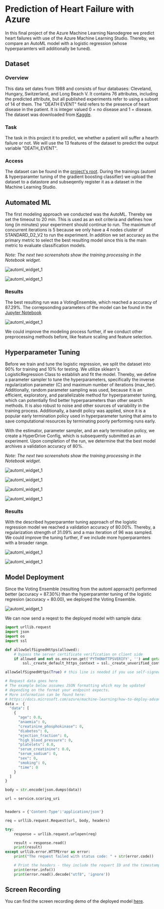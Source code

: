 
# Prediction of Heart Failure with Azure

In this final project of the Azure Machine Learning Nanodegree we predict heart failures with use of the Azure Machine Learning Studio.
Thereby, we compare an AutoML model with a logistic regression (whose hyperparamters will additionally be tuned).


## Dataset

### Overview

This data set dates from 1988 and consists of four databases: Cleveland, Hungary, Switzerland, and Long Beach V. It contains 76 attributes, including the predicted attribute, but all published experiments refer to using a subset of 14 of them.
The "DEATH EVENT" field refers to the presence of heart disease in the patient. It is integer valued 0 = no disease and 1 = disease.
The dataset was downloaded from [Kaggle](https://www.kaggle.com/datasets/fedesoriano/heart-failure-prediction).

### Task

The task in this project it to predict, we whether a patient will suffer a hearth failure or not. 
We will use the 13 features of the dataset to predict the output variable "DEATH_EVENT". 

### Access

The dataset can be found in the [project's root](https://github.com/franziska-ott/Azure-Heart-Failure-Prediction). During the trainings (automl & hyperparamter tuning of the gradient boosting classifier)
we upload the dataset to a datastore and subseqently register it as a dataset in the Machine Learning Studio.

## Automated ML
The first modeling approach we conducted was the AutoML. Thereby we set the timeout to 20 min. This is used as an exit criteria and defines how long (in minutes) your experiment should continue to run. The maximum of concurrent iterations is 5 because we only have a 4 nodes cluster of STANDARD_D2_V2 to run the experiment.
In addition we set accuracy as the primary metric to select the best resulting model since this is the main metric to evaluate classification models.

*Note: The next two screenshots show the training processing in the Notebook widget.*

![automl_widget_1](screenshots/RunWidget_Auto.PNG)

![automl_widget_1](screenshots/RunWidget_Auto2.PNG)

### Results

The best resulting run was a VotingEnsemble, which reached a accuracy of 87.29%. The correpsonding parameters of the model can be found in the [Jupyter Notebook](https://github.com/jopagel/Azure-Heart-Failure-Prediction/blob/main/hyperparameter_tuning.ipynb)

![automl_widget_1](screenshots/auto_registered_and_deployed_model.PNG)

We could improve the modeling process further, if we conduct other preprocessing methods before, like feature scaling and feature selection.


## Hyperparameter Tuning

Before we train and tune the logistic regression, we split the dataset into 90% for training and 10% for testing.
We utilize sklearn's LogisticRegression Class to establish and fit the model.
Thereby, we define a parameter sampler to tune the hyperparameters, specifically the inverse regularization parameter (C) and maximum number of iterations (max_iter).
Additionally, random parameter sampling was used, because it is an efficient, exploratory, and parallelizable method for hyperparameter tuning, which can potentially find better hyperparameters than other search methods. It is also robust to noise and other sources of variability in the training process. Additionally, a bandit policy was applied, since it is a popular early termination policy used in hyperparameter tuning that aims to save computational resources by terminating poorly performing runs early.

With the estimator, parameter sampler, and an early termination policy, we create a HyperDrive Config, which is subsequently submitted as an experiment.
Upon completion of the run, we determine that the best model archives a validation accuracy of 80%.

*Note: The next two screenshots show the training processing in the Notebook widget.*

![automl_widget_1](screenshots/RunWidget_Hyper.PNG)

![automl_widget_1](screenshots/RunWidget_Hyper2.PNG)

![automl_widget_1](screenshots/RunWidget_Hyper3.PNG)

![automl_widget_1](screenshots/RunWidget_Hyper4.PNG)


### Results

With the described hyperparamter tuning approach of the logistic regression model we reached a validation accuracy of 80.00%. 
Thereby, a regularization strength of 31.09% and a max iteration of 96 was sampled. 
We could improve the tuning further, if we include more hyperparamters with a broader range. 

![automl_widget_1](screenshots/hyper_best_run.PNG)

![automl_widget_1](screenshots/hyper_registered_model.PNG)



## Model Deployment

Since the Voting Ensemble (resulting from the automl approach) performed better (accuracy = 87.30%) than the hyperparamter tuning of the logistic regresion (accuracy = 80.00),
we deployed the Voting Ensemble.

![automl_widget_1](screenshots/deployed_service.PNG)


We can now send a reqest to the deployed model with sample data:

```python
import urllib.request
import json
import os
import ssl

def allowSelfSignedHttps(allowed):
    # bypass the server certificate verification on client side
    if allowed and not os.environ.get('PYTHONHTTPSVERIFY', '') and getattr(ssl, '_create_unverified_context', None):
        ssl._create_default_https_context = ssl._create_unverified_context

allowSelfSignedHttps(True) # this line is needed if you use self-signed certificate in your scoring service.

# Request data goes here
# The example below assumes JSON formatting which may be updated
# depending on the format your endpoint expects.
# More information can be found here:
# https://docs.microsoft.com/azure/machine-learning/how-to-deploy-advanced-entry-script
data =  {
  "data": [
    {
      "age": 0.0,
      "anaemia": 0,
      "creatinine_phosphokinase": 0,
      "diabetes": 0,
      "ejection_fraction": 0,
      "high_blood_pressure": 0,
      "platelets": 0.0,
      "serum_creatinine": 0.0,
      "serum_sodium": 0,
      "sex": 0,
      "smoking": 0,
      "time": 0
    }
  ]
}

body = str.encode(json.dumps(data))

url = service.scoring_uri


headers = {'Content-Type':'application/json'}

req = urllib.request.Request(url, body, headers)

try:
    response = urllib.request.urlopen(req)

    result = response.read()
    print(result)
except urllib.error.HTTPError as error:
    print("The request failed with status code: " + str(error.code))

    # Print the headers - they include the requert ID and the timestamp, which are useful for debugging the failure
    print(error.info())
    print(error.read().decode("utf8", 'ignore'))
```


## Screen Recording 

You can find the screen recording demo of the deployed model [here](https://youtu.be/3l5oC1Xv32w).

